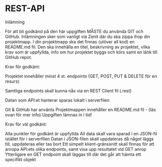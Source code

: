# REST-API

Inlämning

För att bli godkänd på den här uppgiften MÅSTE du använda GIT och GitHub. Inlämningen sker som vanligt via Zenit där du ska zippa ihop din projektmapp. I din projektmapp ska det finnas (utöver all kod) en README.md fil. Den ska innehålla en titel, beskrivning av projektet, vilka krav som är uppfyllda, info om hur projektet byggs och körs samt en länk till GitHub repot.

Krav för godkänt:

Projektet innehåller minst 4 st. endpoints (GET, POST, PUT & DELETE för en resurs)

Samtliga endpoints skall kunna nås via en REST Client fil (.rest)

Datan som API:et hanterar sparas lokalt i serverfilen

Git & GitHub har använts
Projektmappen innehåller en README.md fil - (läs ovan för mer info)
Uppgiften lämnas in i tid!

Krav för väl godkänt:

Alla punkter för godkänt är uppfyllda
All data skall vara sparad i en JSON-fil istället för i serverfilen
Datan i JSON-filen skall uppdateras då något läggs till, uppdateras eller tas bort
Ett simpelt klient-gränssnitt skall finnas för att anropa API:ets olika endpoints, samt visa upp resultatet vid GET anrop
Ytterligare en GET endpoint skall läggas till där det går att hämta ett specifikt objekt
